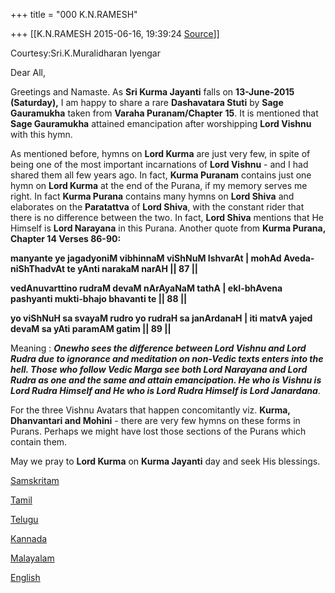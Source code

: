 +++
title = "000 K.N.RAMESH"

+++
[[K.N.RAMESH	2015-06-16, 19:39:24 [Source](https://groups.google.com/g/samskrita/c/XdI9raUHVRE)]]



Courtesy:Sri.K.Muralidharan Iyengar  
  

Dear All,

  

Greetings and Namaste. As **Sri Kurma Jayanti** falls on **13-June-2015 (Saturday),** I am happy to share a rare **Dashavatara Stuti** by **Sage Gauramukha** taken from **Varaha Puranam/Chapter** **15**. It is mentioned that **Sage Gauramukha** attained emancipation after worshipping **Lord Vishnu** with this hymn.

  

As mentioned before, hymns on **Lord Kurma** are just very few, in spite of being one of the most important incarnations of **Lord Vishnu** - and I had shared them all few years ago. In fact, **Kurma Puranam** contains just one hymn on **Lord Kurma** at the end of the Purana, if my memory serves me right. In fact **Kurma Purana** contains many hymns on **Lord Shiva** and elaborates on the **Paratattva** of **Lord Shiva**, with the constant rider that there is no difference between the two. In fact, **Lord Shiva** mentions that He Himself is **Lord Narayana** in this Purana. Another quote from **Kurma Purana, Chapter 14 Verses 86-90:**

  

**manyante ye jagadyoniM vibhinnaM viShNuM IshvarAt \| mohAd Aveda-niShThadvAt te yAnti narakaM narAH \|\| 87 \|\|**

**vedAnuvarttino rudraM devaM nArAyaNaM tathA \| ekI-bhAvena pashyanti mukti-bhajo bhavanti te \|\| 88 \|\|**

**yo viShNuH sa svayaM rudro yo rudraH sa janArdanaH \| iti matvA yajed devaM sa yAti paramAM gatim \|\| 89 \|\|**

Meaning : ***Onewho sees the difference between Lord Vishnu and Lord Rudra due to ignorance and meditation on non-Vedic texts enters into the hell. Those who follow Vedic Marga see both Lord Narayana and Lord Rudra as one and the same and attain emancipation. He who is Vishnu is Lord Rudra Himself and He who is Lord Rudra Himself is Lord Janardana***.

  

For the three Vishnu Avatars that happen concomitantly viz. **Kurma, Dhanvantari and Mohini** - there are very few hymns on these forms in Purans. Perhaps we might have lost those sections of the Purans which contain them.

  

May we pray to **Lord Kurma** on **Kurma Jayanti** day and seek His blessings.

  

[Samskritam](https://drive.google.com/file/d/0ByHsyol17T5XVEZ3dkJyLXNGOXQ5UVpwY3JLdzRuVjRObEVR/view?usp=sharing)  

[Tamil](https://drive.google.com/file/d/0ByHsyol17T5Xbkp0ZE9oazdiajhKMl9haXRxdnhZN09vOUhv/view?usp=sharing)  

[Telugu](https://drive.google.com/file/d/0ByHsyol17T5XU19GODZfMHRDN0U2V0RteDFOUHRfWmRzdHg0/view?usp=sharing)  

[Kannada](https://drive.google.com/file/d/0ByHsyol17T5XTG04eVVyUlZ3bXVpeS1ManBWSWNNYmNELXhF/view?usp=sharing)  

[Malayalam](https://drive.google.com/file/d/0ByHsyol17T5XZFFzYkx2UTB3MFdlYzZlWGd4WG5aNWFlZTgw/view?usp=sharing)  

[English](https://drive.google.com/file/d/0ByHsyol17T5XcTNvMEtQc3R5M29BRmdCRHE3RXFoa3Z5MmI4/view?usp=sharing)  

  
  

  

